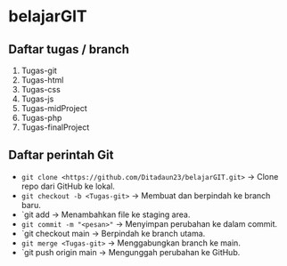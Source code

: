 # belajarGIT
## Daftar tugas / branch
1. Tugas-git
2. Tugas-html
3. Tugas-css
4. Tugas-js
5. Tugas-midProject
6. Tugas-php
7. Tugas-finalProject

## Daftar perintah Git
- `git clone <https://github.com/Ditadaun23/belajarGIT.git>` → Clone repo dari GitHub ke lokal.
- `git checkout -b <Tugas-git>` → Membuat dan berpindah ke branch baru.
- `git add <txt> → Menambahkan file ke staging area.
- `git commit -m "<pesan>"` → Menyimpan perubahan ke dalam commit.
- `git checkout main → Berpindah ke branch utama.
- `git merge <Tugas-git>` → Menggabungkan branch ke main.
- `git push origin main → Mengunggah perubahan ke GitHub.

